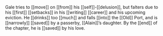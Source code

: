 Gale tries to [[move]] on [[from]] his [[self]]-[[delusion]], but falters due to his [[first]] [[setbacks]] in his [[writing]] [[career]] and his upcoming eviction. He [[drinks]] too [[much]] and falls [[into]] the [[Old]] Port, and is [[narrowly]] [[saved]] by a passerby, [[Alain]]’s daughter. By the [[end]] of the chapter, he is [[saved]] by his love.  



